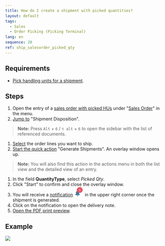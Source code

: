 ```yaml
---
title: How do I create a shipment with picked quantities?
layout: default
tags:
  - Sales
  - Order Picking (Picking Terminal)
lang: en
sequence: 20
ref: ship_salesorder_picked_qty
---
```


## Requirements
- [Pick handling units for a shipment](Order_picking_terminal).

## Steps
1. Open the entry of a [sales order with picked HUs](Order_picking_terminal) under "[Sales Order](Menu)" in the menu.
1. [Jump to](JumptoviaSidebar) "Shipment Disposition".
 >**Note:** Press `Alt` + `6` / `⌥ alt` + `6` to open the sidebar with the list of referenced documents.

1. [Select](RecordSelection) the order lines you want to ship.
1. [Start the quick action](StartAction#quick-actions) "Generate Shipments". An overlay window opens up.
 >**Note:** You will also find this action in the actions menu in both the list view and the detailed view of an entry.

1. In the field **QuantityType**, select *Picked Qty*.
1. Click "Start" to confirm and close the overlay window.
1. You will receive a [notification](Notification_types) ![](assets/NotificationBell_WebUI.png) in the upper right corner once the shipment is generated.
1. Click on the notification to open the delivery note.
1. [Open the PDF print preview](PrintPreview).

## Example
![](assets/Ship_salesorder_picked_qty.gif)
